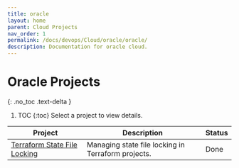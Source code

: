 ```yaml
---
title: oracle
layout: home
parent: Cloud Projects
nav_order: 1
permalink: /docs/devops/Cloud/oracle/oracle/
description: Documentation for oracle cloud.
---
```


# Oracle Projects
{: .no_toc .text-delta }

1. TOC
{:toc}
Select a project to view details.

<!-- - [Oracles](/docs/devops/Cloud/tf-state-locking/) -->

| Project                     | Description                                      | Status     |
| --------------------------- | ------------------------------------------------ | ---------- |
| [Terraform State File Locking](/docs/devops/Cloud/tf-state-locking/) | Managing state file locking in Terraform projects. | Done |
